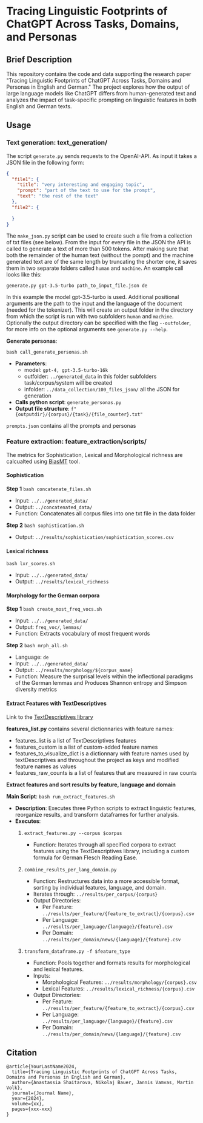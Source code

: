 # Tracing Linguistic Footprints of ChatGPT Across Tasks, Domains, and Personas

## Brief Description

This repository contains the code and data supporting the research paper "Tracing Linguistic Footprints of ChatGPT Across Tasks, Domains and Personas in English and German." The project explores how the output of large language models like ChatGPT differs from human-generated text and analyzes the impact of task-specific prompting on linguistic features in both English and German texts.

## Usage

### Text generation: text_generation/

The script `generate.py` sends requests to the OpenAI-API. As input it takes a JSON file in the following form:
```json
{
  "file1": {
    "title": "very interesting and engaging topic",
    "prompt": "part of the text to use for the prompt",
    "text": "the rest of the text"
  },
  "file2": {
    
  }
}
```
The `make_json.py` script can be used to create such a file from a collection of txt files (see below). 
From the input for every file in the JSON the API is called to generate a text of more than 500 tokens.
After making sure that both the remainder of the human text (without the pompt) and the machine generated text are of the same length
by truncating the shorter one, it saves them in two separate folders called `human` and `machine`.  An example call looks like this:

`generate.py gpt-3.5-turbo path_to_input_file.json de`

In this example the model gpt-3.5-turbo is used. Additional positional arguments are the path to the input and the language of the document (needed for the tokenizer).
This will create an output folder in the directory from which the script is run with two subfolders `human` and `machine`. Optionally the output directory can be specified
with the flag `--outfolder`, for more info on the optional arguments see `generate.py --help`.

**Generate personas**:

`bash call_generate_personas.sh`
  - **Parameters**: 
    - model: `gpt-4, gpt-3.5-turbo-16k`
    - outfolder: `../generated_data` in this folder subfolders task/corpus/system will be created
    - infolder: `../data_collection/100_files_json/` all the JSON for generation
  - **Calls python script**: `generate_personas.py`
  - **Output file structure**: `f"{outputdir}/{corpus}/{task}/{file_counter}.txt"`

`prompts.json` contains all the prompts and personas

### Feature extraction: feature_extraction/scripts/

The metrics for Sophistication, Lexical and Morphological richness are calcualted using [BiasMT](https://github.com/dimitarsh1/BiasMT/) tool.

#### **Sophistication**

**Step 1** `bash concatenate_files.sh`
  - Input: `../../generated_data/`
  - Output: `../concatenated_data/`
  - Function: Concatenates all corpus files into one txt file in the data folder

**Step 2** `bash sophistication.sh`
  - Output: `../results/sophistication/sophistication_scores.csv`

#### **Lexical richness**

`bash lxr_scores.sh`
  - Input: `../../generated_data/`
  - Output: `../results/lexical_richness`

#### **Morphology** for the German corpora

**Step 1** `bash create_most_freq_vocs.sh`
  - Input: `../../generated_data/`
  - Output: `freq_voc/`, `lemmas/`
  - Function: Extracts vocabulary of most frequent words

**Step 2** `bash mrph_all.sh`
  - Language: `de`
  - Input: `../../generated_data/`
  - Output: `../results/morphology/${corpus_name}`
  - Function: Measure the surprisal levels within the inflectional paradigms of the German lemmas and Produces Shannon entropy and Simpson diversity metrics 

#### **Extract Features with TextDescriptives**

Link to the [TextDescriptives library](https://hlasse.github.io/TextDescriptives/descriptivestats.html)

**features_list.py** contains several dictionnaries with feature names:

- features_list is a list of TextDescriptives features
- features_custom is a list of custom-added feature names
- features_to_visualize_dict is a dictionnary with feature names used by textDescriptives and throughout the project as keys and modified feature names as values
- features_raw_counts is a list of features that are measured in raw counts


**Extract features and sort results by feature, language and domain**

**Main Script**: `bash run_extract_features.sh`
  - **Description**: Executes three Python scripts to extract linguistic features, reorganize results, and transform dataframes for further analysis.
  - **Executes**:
    1. `extract_features.py --corpus $corpus`
        - Function: Iterates through all specified corpora to extract features using the TextDescriptives library, including a custom formula for German Flesch Reading Ease.

    2. `combine_results_per_lang_domain.py`
        - Function: Restructures data into a more accessible format, sorting by individual features, language, and domain.
        - Iterates through: `../results/per_corpus/{corpus}`
        - Output Directories:
          - Per Feature: `../results/per_feature/{feature_to_extract}/{corpus}.csv`
          - Per Language: `../results/per_language/{language}/{feature}.csv`
          - Per Domain: `../results/per_domain/news/{language}/{feature}.csv`

    3. `transform_dataframe.py -f $feature_type`
        - Function: Pools together and formats results for morphological and lexical features.
        - Inputs:
          - Morphological Features: `../results/morphology/{corpus}.csv`
          - Lexical Features: `../results/lexical_richness/{corpus}.csv`
        - Output Directories:
          - Per Feature: `../results/per_feature/{feature_to_extract}/{corpus}.csv`
          - Per Language: `../results/per_language/{language}/{feature}.csv`
          - Per Domain: `../results/per_domain/news/{language}/{feature}.csv`


## Citation

```
@article{YourLastName2024,
  title={Tracing Linguistic Footprints of ChatGPT Across Tasks, Domains and Personas in English and German},
  author={Anastassia Shaitarova, Nikolaj Bauer, Jannis Vamvas, Martin Volk},
  journal={Journal Name},
  year={2024},
  volume={xx},
  pages={xxx-xxx}
}
```





